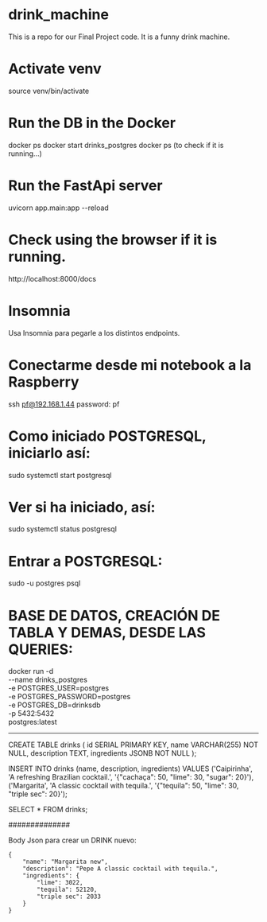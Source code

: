 # drink_machine
This is a repo for our Final Project code. It is a funny drink machine.

# Activate venv
source venv/bin/activate

# Run the DB in the Docker
docker ps
docker start drinks_postgres
docker ps (to check if it is running...)

# Run the FastApi server
uvicorn app.main:app --reload

# Check using the browser if it is running.
http://localhost:8000/docs

# Insomnia
Usa Insomnia para pegarle a los distintos endpoints.

# Conectarme desde mi notebook a la Raspberry

ssh pf@192.168.1.44
password: pf

# Como iniciado POSTGRESQL, iniciarlo así:
sudo systemctl start postgresql

# Ver si ha iniciado, así:
sudo systemctl status postgresql

# Entrar a POSTGRESQL:
sudo -u postgres psql




# BASE DE DATOS, CREACIÓN DE TABLA Y DEMAS, DESDE LAS QUERIES:

docker run -d \
  --name drinks_postgres \
  -e POSTGRES_USER=postgres \
  -e POSTGRES_PASSWORD=postgres \
  -e POSTGRES_DB=drinksdb \
  -p 5432:5432 \
  postgres:latest

--------------

CREATE TABLE drinks (
    id SERIAL PRIMARY KEY,
    name VARCHAR(255) NOT NULL,
    description TEXT,
    ingredients JSONB NOT NULL
);

INSERT INTO drinks (name, description, ingredients)
VALUES 
('Caipirinha', 'A refreshing Brazilian cocktail.', '{"cachaça": 50, "lime": 30, "sugar": 20}'),
('Margarita', 'A classic cocktail with tequila.', '{"tequila": 50, "lime": 30, "triple sec": 20}');


SELECT * FROM drinks;

##############

Body Json para crear un DRINK nuevo:

	{
		"name": "Margarita new",
		"description": "Pepe A classic cocktail with tequila.",
		"ingredients": {
			"lime": 3022,
			"tequila": 52120,
			"triple sec": 2033
		}
	}




